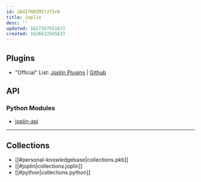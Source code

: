 ```yaml
---
id: 2A4IfN9IMIYJTScN
title: Joplin
desc: ''
updated: 1627357551673
created: 1626632565833
---
```


## Plugins

- "Official" List: [Joplin Plugins](https://joplinapp.org/plugins/) | [Github](https://github.com/joplin/plugins)

## API

### Python Modules

- [joplin-api](https://gitlab.com/annyong/joplin-api)

----

## Collections

- [[#personal-knowledgebase|collections.pkb]]
- [[#joplin|collections.joplin]]
- [[#python|collections.python]]
